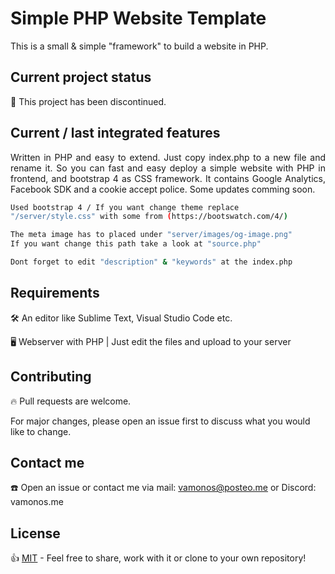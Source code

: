 # Simple PHP Website Template
This is a small & simple "framework" to build a website in PHP.

## Current project status
🔸 This project has been discontinued.

## Current / last integrated features
<p align="justify">
  Written in PHP and easy to extend. Just copy index.php to a new file and rename it. So you can fast and easy deploy a simple website with PHP in frontend, and bootstrap 4 as CSS framework. It contains Google Analytics, Facebook SDK and a cookie accept police. Some updates comming soon.
</p>

```bash
Used bootstrap 4 / If you want change theme replace 
"/server/style.css" with some from (https://bootswatch.com/4/)

The meta image has to placed under "server/images/og-image.png" 
If you want change this path take a look at "source.php"

Dont forget to edit "description" & "keywords" at the index.php
```

## Requirements
🛠 An editor like Sublime Text, Visual Studio Code etc.

🖥 Webserver with PHP | Just edit the files and upload to your server

## Contributing
🔥 Pull requests are welcome. 

For major changes, please open an issue first to discuss what you would like to change.

## Contact me
☎️ Open an issue or contact me via mail: vamonos@posteo.me or Discord: vamonos.me

## License
👍 [MIT](https://choosealicense.com/licenses/mit/) - Feel free to share, work with it or clone to your own repository!
